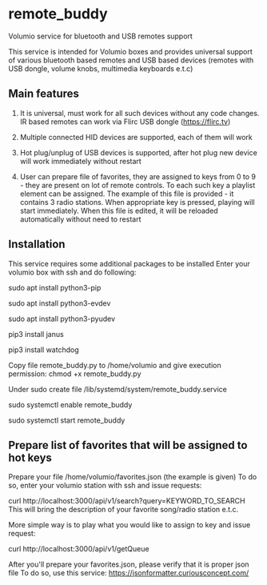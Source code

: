 # remote_buddy
Volumio service for bluetooth and USB remotes support

This service is intended for Volumio boxes and provides universal support
 of various bluetooth based remotes and USB based devices
(remotes with USB dongle, volume knobs, multimedia keyboards e.t.c)

## Main features

1. It is universal, must work for all such devices without any code changes.
   IR based remotes can work via Flirc USB dongle (https://flirc.tv)  

2. Multiple connected HID devices are supported, each of them will work

3. Hot plug/unplug of USB devices is supported, after hot plug new device
   will work immediately without restart

4. User can prepare file of favorites, they are assigned to  keys
   from 0 to 9 - they are present on lot of remote controls. To each such
   key a playlist element can be assigned. The example of this file is
   provided - it contains 3 radio stations. When appropriate key is pressed,
   playing will start immediately. When this file is edited, it will be
   reloaded automatically without need to restart

## Installation

This service requires some additional packages to be installed
Enter your volumio box with ssh and do following:

sudo apt install python3-pip

sudo apt install python3-evdev

sudo apt install python3-pyudev

pip3 install janus

pip3 install watchdog

Copy file remote_buddy.py  to /home/volumio and give execution permission:
 chmod +x remote_buddy.py

Under sudo create file /lib/systemd/system/remote_buddy.service

sudo systemctl enable remote_buddy

sudo systemctl start remote_buddy

## Prepare list of favorites that will be assigned to hot keys

Prepare your file /home/volumio/favorites.json (the example is given)
To do so, enter your volumio station with ssh and issue requests:

curl http://localhost:3000/api/v1/search?query=KEYWORD_TO_SEARCH
This will bring the description of your favorite song/radio station e.t.c.

More simple way is to play what you would like to assign to key and issue
request:

curl http://localhost:3000/api/v1/getQueue

After you'll prepare your favorites.json, please verify that it is proper
 json file To do so, use this service: 
https://jsonformatter.curiousconcept.com/




